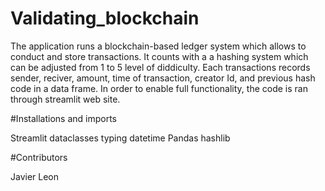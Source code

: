 # Validating_blockchain
The application runs a blockchain-based ledger system which allows to conduct and store transactions. It counts with a a hashing system which can be adjusted from 1 to 5 level of diddiculty. Each transactions records sender, reciver, amount, time of transaction, creator Id, and previous hash code in a data frame. In order to enable full functionality, the code is ran through streamlit web site. 


#Installations and imports

Streamlit
dataclasses 
typing 
datetime 
Pandas 
hashlib

#Contributors

Javier Leon
